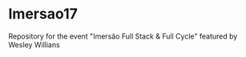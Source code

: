 # Imersao17
Repository for the event "Imersão Full Stack &amp; Full Cycle" featured by Wesley Willians
